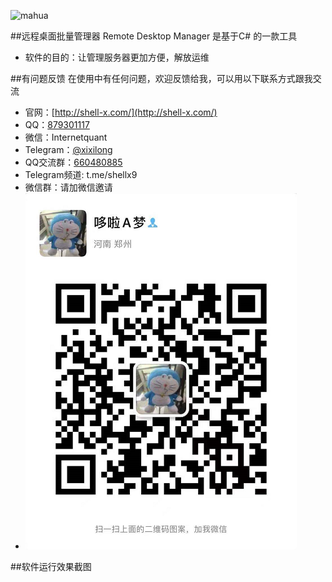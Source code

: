 ![mahua](..//img//11111.png)

##远程桌面批量管理器      Remote Desktop Manager
是基于C# 的一款工具
* 软件的目的：让管理服务器更加方便，解放运维





##有问题反馈
在使用中有任何问题，欢迎反馈给我，可以用以下联系方式跟我交流
* 官网：[http://shell-x.com/](http://shell-x.com/)
* QQ：[879301117](http://wpa.qq.com/msgrd?v=3&uin=879301117&site=qq&menu=yes)
* 微信：Internetquant
* Telegram：[@xixilong](http://twitter.com/xixilong)
* QQ交流群：[660480885](https://qm.qq.com/cgi-bin/qm/qr?k=zI7Up93uxrbtzDRqwIIERFtWdOTpoZHw&amp;jump_from=webapi)
* Telegram频道: t.me/shellx9
* 微信群：请加微信邀请
* ![mahua](my_wx.png)


##软件运行效果截图


